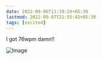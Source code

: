 ```yaml
---
date: 2022-09-06T11:19:24+05:30
lastmod: 2022-09-07T21:55:42+05:30
tags: [excited]
---
```


I got 76wpm damn!!


![Image](/img/c35a97ec6abfd71ae60ec33b2715a2a9.jpg)
